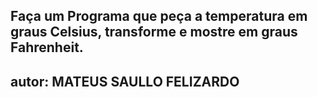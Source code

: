 ## Faça um Programa que peça a temperatura em graus Celsius, transforme e mostre em graus Fahrenheit.

## autor: MATEUS SAULLO FELIZARDO